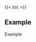<!-- ---
title: "FAQ"
linkTitle: "FAQ"
weight: 1
description: >
  Frequently Asked Questions
--- -->

{{< toc >}}

## Example
Example
